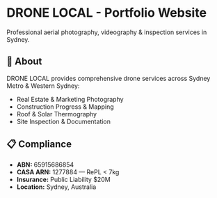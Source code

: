 # DRONE LOCAL - Portfolio Website

Professional aerial photography, videography & inspection services in Sydney.

## 🚁 About

DRONE LOCAL provides comprehensive drone services across Sydney Metro & Western Sydney:
- Real Estate & Marketing Photography
- Construction Progress & Mapping
- Roof & Solar Thermography
- Site Inspection & Documentation

## 📋 Compliance

- **ABN:** 65915686854
- **CASA ARN:** 1277884 — RePL < 7kg
- **Insurance:** Public Liability $20M
- **Location:** Sydney, Australia

##